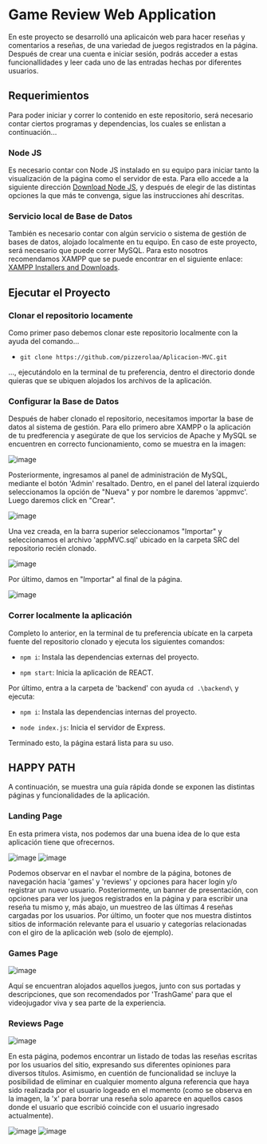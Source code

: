 # Game Review Web Application

En este proyecto se desarrolló una aplicaicón web para hacer reseñas y comentarios a reseñas, de una variedad de juegos registrados en la página. Después de crear una cuenta e iniciar sesión, podrás acceder a estas funcionallidades y leer cada uno de las entradas hechas por diferentes usuarios.

## Requerimientos

Para poder iniciar y correr lo contenido en este repositorio, será necesario contar ciertos programas y dependencias, los cuales se enlistan a continuación...

### Node JS

Es necesario contar con Node JS instalado en su equipo para iniciar tanto la visualización de la página como el servidor de esta. Para ello accede a la siguiente dirección [Download Node JS](https://nodejs.org/en/download/package-manager), y después de elegir de las distintas opciones la que más te convenga, sigue las instrucciones ahí descritas.

### Servicio local de Base de Datos 

También es necesario contar con algún servicio o sistema de gestión de bases de datos, alojado localmente en tu equipo. En caso de este proyecto, será necesario que puede correr MySQL. Para esto nosotros recomendamos XAMPP que se puede encontrar en el siguiente enlace: [XAMPP Installers and Downloads](https://www.apachefriends.org/es/index.html).

## Ejecutar el Proyecto

### Clonar el repositorio locamente

Como primer paso debemos clonar este repositorio localmente con la ayuda del comando...

- `git clone https://github.com/pizzerolaa/Aplicacion-MVC.git`

..., ejecutándolo en la terminal de tu preferencia, dentro el directorio donde quieras que se ubiquen alojados los archivos de la aplicación. 

### Configurar la Base de Datos

Después de haber clonado el repositorio, necesitamos importar la base de datos al sistema de gestión. Para ello primero abre XAMPP o la aplicación de tu predferencia y asegúrate de que los servicios de Apache y MySQL se encuentren en correcto funcionamiento, como se muestra en la imagen:

![image](https://github.com/pizzerolaa/Aplicacion-MVC/assets/128638772/a82ba355-6b8a-4f82-a11c-e194d3ff97a9)

Posteriormente, ingresamos al panel de administración de MySQL, mediante el botón 'Admin' resaltado. Dentro, en el panel del lateral izquierdo seleccionamos la opción de "Nueva" y por nombre le daremos 'appmvc'. Luego daremos click en "Crear".

![image](https://github.com/pizzerolaa/Aplicacion-MVC/assets/128638772/cfff52c9-9356-4c28-acf6-313d595aace4)

Una vez creada, en la barra superior seleccionamos "Importar" y seleccionamos el archivo 'appMVC.sql' ubicado en la carpeta SRC del repositorio recién clonado.

![image](https://github.com/pizzerolaa/Aplicacion-MVC/assets/128638772/bc38ded2-8de6-4da6-9825-9ae9b1c477b5)

Por último, damos en "Importar" al final de la página.

![image](https://github.com/pizzerolaa/Aplicacion-MVC/assets/128638772/a1fc1d23-d6eb-4cd7-8a24-b64d7571ba54)

### Correr localmente la aplicación

Completo lo anterior, en la terminal de tu preferencia ubícate en la carpeta fuente del repositorio clonado y ejecuta los siguientes comandos:

- `npm i`: Instala las dependencias externas del proyecto.

- `npm start`: Inicia la aplicación de REACT.


Por último, entra a la carpeta de 'backend' con ayuda `cd .\backend\` y ejecuta:

- `npm i`: Instala las dependencias internas del proyecto.

- `node index.js`: Inicia el servidor de Express.


Terminado esto, la página estará lista para su uso.

## HAPPY PATH

A continuación, se muestra una guía rápida donde se exponen las distintas páginas y funcionalidades de la aplicación.

### Landing Page

En esta primera vista, nos podemos dar una buena idea de lo que esta aplicación tiene que ofrecernos. 

![image](https://github.com/pizzerolaa/Aplicacion-MVC/assets/128638772/7e47e83f-6f8c-406e-9750-9aeb98d92f38)
![image](https://github.com/pizzerolaa/Aplicacion-MVC/assets/128638772/03f4ba6b-84bd-46f1-a8d4-667696ce2531)

Podemos observar en el navbar el nombre de la página, botones de navegación hacia 'games' y 'reviews' y opciones para hacer login y/o registrar un nuevo usuario. Posteriormente, un banner de presentación, con opciones para ver los juegos registrados en la página y para escribir una reseña tu mismo y, más abajo, un muestreo de las últimas 4 reseñas cargadas por los usuarios. Por último, un footer que nos muestra distintos sitios de información relevante para el usuario y categorías relacionadas con el giro de la aplicación web (solo de ejemplo).

### Games Page

![image](https://github.com/pizzerolaa/Aplicacion-MVC/assets/128638772/ebf764d5-41dd-4e6e-91ab-5ff3ea66765b)

Aquí se encuentran alojados aquellos juegos, junto con sus portadas y descripciones, que son recomendados por 'TrashGame' para que el videojugador viva y sea parte de la experiencia.

### Reviews Page

![image](https://github.com/pizzerolaa/Aplicacion-MVC/assets/128638772/f0e43d94-523a-489e-ab82-f0730eb70dc6)

En esta página, podemos encontrar un listado de todas las reseñas escritas por los usuarios del sitio, expresando sus diferentes opiniones para diversos títulos. Asimismo, en cuentión de funcionalidad se incluye la posibilidad de eliminar en cualquier momento alguna referencia que haya sido realizada por el usuario logeado en el momento (como se observa en la imagen, la 'x' para borrar una reseña solo aparece en aquellos casos donde el usuario que escribió coincide con el usuario ingresado actualmente).



![image](https://github.com/pizzerolaa/Aplicacion-MVC/assets/128638772/7e661918-9674-4861-afbc-90a425e3637b)
![image](https://github.com/pizzerolaa/Aplicacion-MVC/assets/128638772/2a5cd2a1-3da2-40cf-9e65-fb467417cb6a)


